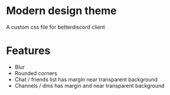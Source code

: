 # Modern design theme
A custom css file for betterdiscord client
# Features
- Blur
- Rounded corners
- Chat / friends list has margin near transparent background
- Channels / dms has margin and near transparent background
